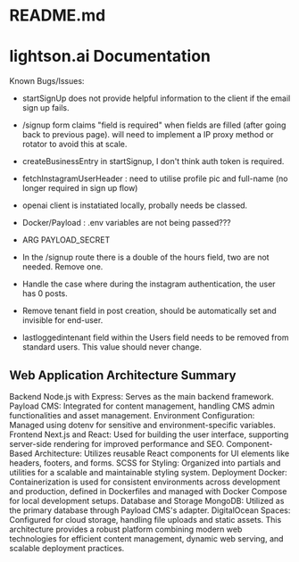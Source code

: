 # README.md

# lightson.ai Documentation

Known Bugs/Issues:
- startSignUp does not provide helpful information to the client if the email sign up fails.
- /signup form claims "field is required" when fields are filled (after going back to previous page).
will need to implement a IP proxy method or rotator to avoid this at scale.
- createBusinessEntry in startSignup, I don't think auth token is required.

- fetchInstagramUserHeader : need to utilise profile pic and full-name (no longer required in sign up flow)

- openai client is instatiated locally, probally needs be classed.

- Docker/Payload : .env variables are not being passed???
- ARG PAYLOAD_SECRET 

- In the /signup route there is a double of the hours field, two are not needed. Remove one.

- Handle the case where during the instagram authentication, the user has 0 posts.

- Remove tenant field in post creation, should be automatically set and invisible for end-user.

- lastloggedintenant field within the Users field needs to be removed from standard users. This value should never change. 

##


## Web Application Architecture Summary
Backend
Node.js with Express: Serves as the main backend framework.
Payload CMS: Integrated for content management, handling CMS admin functionalities and asset management.
Environment Configuration: Managed using dotenv for sensitive and environment-specific variables.
Frontend
Next.js and React: Used for building the user interface, supporting server-side rendering for improved performance and SEO.
Component-Based Architecture: Utilizes reusable React components for UI elements like headers, footers, and forms.
SCSS for Styling: Organized into partials and utilities for a scalable and maintainable styling system.
Deployment
Docker: Containerization is used for consistent environments across development and production, defined in Dockerfiles and managed with Docker Compose for local development setups.
Database and Storage
MongoDB: Utilized as the primary database through Payload CMS's adapter.
DigitalOcean Spaces: Configured for cloud storage, handling file uploads and static assets.
This architecture provides a robust platform combining modern web technologies for efficient content management, dynamic web serving, and scalable deployment practices.


